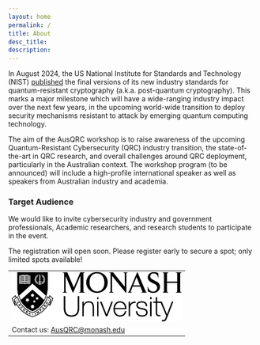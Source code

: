 ```yaml
---
layout: home
permalink: /
title: About
desc_title: 
description: 
---
```


In August 2024, the US National Institute for Standards and Technology (NIST) [published](https://csrc.nist.gov/News/2024/postquantum-cryptography-fips-approved) the final versions of its new industry standards for quantum-resistant cryptography (a.k.a. post-quantum cryptography). This marks a major milestone which will have a wide-ranging industry impact over the next few years, in the upcoming world-wide transition to deploy security mechanisms resistant to attack by emerging quantum computing technology. 


The aim of the AusQRC workshop is to raise awareness of the upcoming Quantum-Resistant Cybersecurity (QRC) industry transition, the state-of-the-art in QRC research, and overall challenges around QRC deployment, particularly in the Australian context. The workshop program (to be announced) will include a high-profile international speaker as well as speakers from Australian industry and academia. 

### Target Audience
We would like to invite cybersecurity industry and government professionals, Academic researchers, and research students to participate in the event. 

The registration will open soon. Please register early to secure a spot; only limited spots available! 

<table style="width:100%; border:none">
  <tr>
    <td style="text-align:center;border:none"><img src="/assets/img/monash.png" height="100"></td>
  </tr>
  <tr>
    <td style="text-align:left;border:none">Contact us: <a href="mailto:AusQRC@monash.edu">AusQRC@monash.edu</a></td>
  </tr>
</table>
